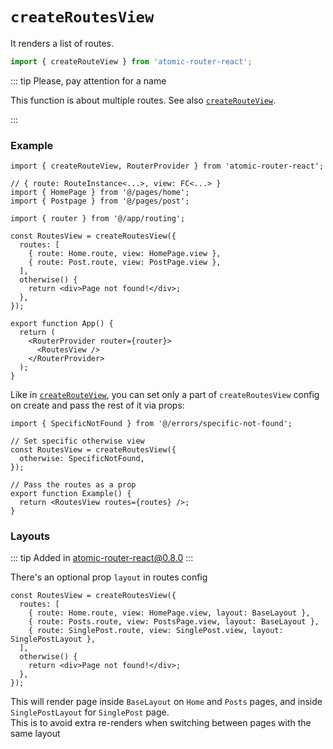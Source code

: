 # `createRoutesView`

It renders a list of routes.

```ts
import { createRouteView } from 'atomic-router-react';
```

::: tip Please, pay attention for a name

This function is about multiple routes. See also [`createRouteView`](./create-route-view.md).

:::

### Example

```tsx
import { createRouteView, RouterProvider } from 'atomic-router-react';

// { route: RouteInstance<...>, view: FC<...> }
import { HomePage } from '@/pages/home';
import { Postpage } from '@/pages/post';

import { router } from '@/app/routing';

const RoutesView = createRoutesView({
  routes: [
    { route: Home.route, view: HomePage.view },
    { route: Post.route, view: PostPage.view },
  ],
  otherwise() {
    return <div>Page not found!</div>;
  },
});

export function App() {
  return (
    <RouterProvider router={router}>
      <RoutesView />
    </RouterProvider>
  );
}
```

Like in [`createRouteView`](./create-route-view.md), you can set only a part of `createRoutesView` config on create and pass the rest of it via props:

```tsx
import { SpecificNotFound } from '@/errors/specific-not-found';

// Set specific otherwise view
const RoutesView = createRoutesView({
  otherwise: SpecificNotFound,
});

// Pass the routes as a prop
export function Example() {
  return <RoutesView routes={routes} />;
}
```

### Layouts

::: tip Added in atomic-router-react@0.8.0 
:::

There's an optional prop `layout` in routes config

```tsx
const RoutesView = createRoutesView({
  routes: [
    { route: Home.route, view: HomePage.view, layout: BaseLayout },
    { route: Posts.route, view: PostsPage.view, layout: BaseLayout },
    { route: SinglePost.route, view: SinglePost.view, layout: SinglePostLayout },
  ],
  otherwise() {
    return <div>Page not found!</div>;
  },
});
```
This will render page inside `BaseLayout` on `Home` and `Posts` pages, and inside `SinglePostLayout` for `SinglePost` page.  
This is to avoid extra re-renders when switching between pages with the same layout
